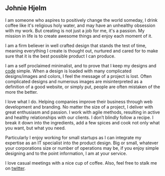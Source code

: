 ## Johnie Hjelm

I am someone who aspires to positively change the world someday, I drink coffee like it's religious holy water, and may have an unhealthy obsession with my work. But creating is not just a job for me, it's a passion. My mission in life is to create awesome things and enjoy each moment of it.

I am a firm believer in well crafted design that stands the test of time, meaning everything I create is thought out, nurtured and cared for to make sure that it is the best possible product I can produce.

I am a self proclaimed minimalist, and to prove that I keep my designs and [code](https://github.com/johnie/) simple. When a design is loaded with many complicated designs/images and colors, I feel the message of a project is lost. Often complicated designs and numerous images are misinterpreted as a definition of a good website, or simply put, people are often mistaken of the more the better.

I love what I do. Helping companies improve their business through web development and branding. No matter the size of a project, I deliver with great enthusiasm and passion. I work with agile methods, resulting in active and healthy relationships with our clients. I don’t blindly follow a recipe. I break it down into the ingredients, add a few spices and cook not only what you want, but what you need.

Particularly I enjoy working for small startups as I can integrate my expertise as an IT specialist into the product design. Big or small, whatever your corporations size or number of operations may be, if you enjoy simple designing and to the point information, I am at your service.

I love casual meetings with a nice cup of coffee. Also, feel free to stalk me on [twitter](https://twitter.com/johniehjelm).
